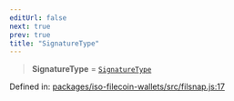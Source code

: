 ```yaml
---
editUrl: false
next: true
prev: true
title: "SignatureType"
---
```


> **SignatureType** = [`SignatureType`](/api/iso-filecoin/signature/type-aliases/signaturetype/)

Defined in: [packages/iso-filecoin-wallets/src/filsnap.js:17](https://github.com/hugomrdias/filecoin/blob/main/packages/iso-filecoin-wallets/src/filsnap.js#L17)
